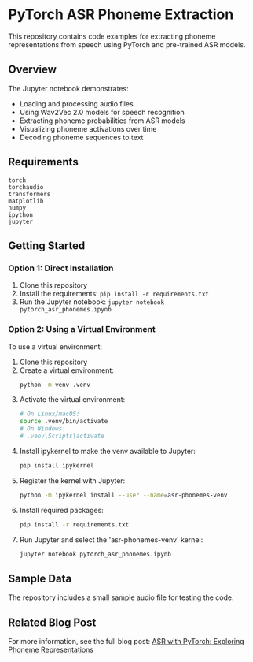 # PyTorch ASR Phoneme Extraction

This repository contains code examples for extracting phoneme representations from speech using PyTorch and pre-trained ASR models.

## Overview

The Jupyter notebook demonstrates:
- Loading and processing audio files
- Using Wav2Vec 2.0 models for speech recognition
- Extracting phoneme probabilities from ASR models
- Visualizing phoneme activations over time
- Decoding phoneme sequences to text

## Requirements

```
torch
torchaudio
transformers
matplotlib
numpy
ipython
jupyter
```

## Getting Started

### Option 1: Direct Installation

1. Clone this repository
2. Install the requirements: `pip install -r requirements.txt`
3. Run the Jupyter notebook: `jupyter notebook pytorch_asr_phonemes.ipynb`

### Option 2: Using a Virtual Environment

To use a virtual environment:

1. Clone this repository
2. Create a virtual environment:
   ```bash
   python -m venv .venv
   ```
3. Activate the virtual environment:
   ```bash
   # On Linux/macOS:
   source .venv/bin/activate
   # On Windows:
   # .venv\Scripts\activate
   ```
4. Install ipykernel to make the venv available to Jupyter:
   ```bash
   pip install ipykernel
   ```
5. Register the kernel with Jupyter:
   ```bash
   python -m ipykernel install --user --name=asr-phonemes-venv
   ```
6. Install required packages:
   ```bash
   pip install -r requirements.txt
   ```
7. Run Jupyter and select the 'asr-phonemes-venv' kernel:
   ```bash
   jupyter notebook pytorch_asr_phonemes.ipynb
   ```

## Sample Data

The repository includes a small sample audio file for testing the code.

## Related Blog Post

For more information, see the full blog post: [ASR with PyTorch: Exploring Phoneme Representations](https://mcgarrah.org/pytorch-asr-example/)